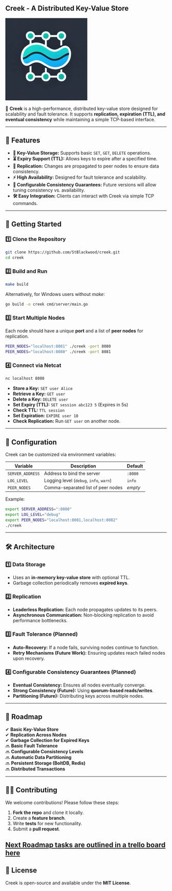 ## **Creek - A Distributed Key-Value Store**
![Creek Logo](assets/creek_logo_med.png)

🚀 **Creek** is a high-performance, distributed key-value store designed for scalability and fault tolerance. It supports **replication, expiration (TTL), and eventual consistency** while maintaining a simple TCP-based interface.

---

## **🌟 Features**
- **🔑 Key-Value Storage:** Supports basic `SET`, `GET`, `DELETE` operations.
- **⏳ Expiry Support (TTL):** Allows keys to expire after a specified time.
- **📡 Replication:** Changes are propagated to peer nodes to ensure data consistency.
- **⚡ High Availability:** Designed for fault tolerance and scalability.
- **📜 Configurable Consistency Guarantees:** Future versions will allow tuning consistency vs. availability.
- **🛠️ Easy Integration:** Clients can interact with Creek via simple TCP commands.

---

## **🚀 Getting Started**

### **1️⃣ Clone the Repository**
```sh
git clone https://github.com/StBlackwood/creek.git
cd creek
```

### **2️⃣ Build and Run**
```sh
make build
```
Alternatively, for Windows users without _make_:

```sh
go build -o creek cmd/server/main.go
```

### **3️⃣ Start Multiple Nodes**
Each node should have a unique **port** and a list of **peer nodes** for replication.

```sh
PEER_NODES="localhost:8081" ./creek -port 8080
PEER_NODES="localhost:8080" ./creek -port 8081
```

### **4️⃣ Connect via Netcat**
```sh
nc localhost 8080
```
- **Store a Key:** `SET user Alice`
- **Retrieve a Key:** `GET user`
- **Delete a Key:** `DELETE user`
- **Set Expiry (TTL):** `SET session abc123 5` (Expires in 5s)
- **Check TTL:** `TTL session`
- **Set Expiration:** `EXPIRE user 10`
- **Check Replication:** Run `GET user` on another node.

---

## **🔧 Configuration**
Creek can be customized via environment variables:

| **Variable**     | **Description**               | **Default** |
|-----------------|-----------------------------|------------|
| `SERVER_ADDRESS` | Address to bind the server  | `:8080` |
| `LOG_LEVEL`     | Logging level (`debug`, `info`, `warn`) | `info` |
| `PEER_NODES`    | Comma-separated list of peer nodes | _empty_ |

Example:
```sh
export SERVER_ADDRESS=":8080"
export LOG_LEVEL="debug"
export PEER_NODES="localhost:8081,localhost:8082"
./creek
```

---

## **🛠️ Architecture**
### **1️⃣ Data Storage**
- Uses an **in-memory key-value store** with optional TTL.
- Garbage collection periodically removes **expired keys**.

### **2️⃣ Replication**
- **Leaderless Replication:** Each node propagates updates to its peers.
- **Asynchronous Communication:** Non-blocking replication to avoid performance bottlenecks.

### **3️⃣ Fault Tolerance (Planned)**
- **Auto-Recovery:** If a node fails, surviving nodes continue to function.
- **Retry Mechanisms (Future Work):** Ensuring updates reach failed nodes upon recovery.

### **4️⃣ Configurable Consistency Guarantees (Planned)**
- **Eventual Consistency:** Ensures all nodes eventually converge.
- **Strong Consistency (Future):** Using **quorum-based reads/writes**.
- **Partitioning (Future):** Distributing keys across multiple nodes.

---

## **📌 Roadmap**
✔ **Basic Key-Value Store**  
✔ **Replication Across Nodes**  
✔ **Garbage Collection for Expired Keys**  
🔜 **Basic Fault Tolerance**  
🔜 **Configurable Consistency Levels**  
🔜 **Automatic Data Partitioning**  
🔜 **Persistent Storage (BoltDB, Redis)**  
🔜 **Distributed Transactions**

---

## **👨‍💻 Contributing**
We welcome contributions! Please follow these steps:
1. **Fork the repo** and clone it locally.
2. Create a **feature branch**.
3. Write **tests** for new functionality.
4. Submit a **pull request**.

[Next Roadmap tasks are outlined in a trello board here](`https://trello.com/b/p2PbyoZV`)
---

## **📜 License**
Creek is open-source and available under the **MIT License**.
